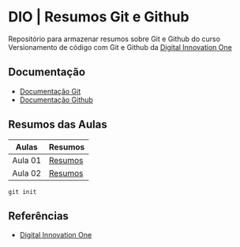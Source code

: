 # DIO | Resumos Git e Github

Repositório para armazenar resumos sobre Git e Github do curso Versionamento de código com Git e Github da [Digital Innovation One](https://www.dio.me/)

## Documentação
- [Documentação Git](https://git-scm.com/doc)
- [Documentação Github](https://docs.github.com/)

## Resumos das Aulas

| Aulas | Resumos |
|-------|---------|
| Aula 01 | [Resumos]() |
| Aula 02 | [Resumos]() |
```
git init
```

## Referências

- [Digital Innovation One]()